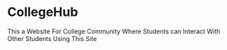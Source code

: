 # CollegeHub
This a Website For College Community Where Students can Interact With Other Students Using This Site
